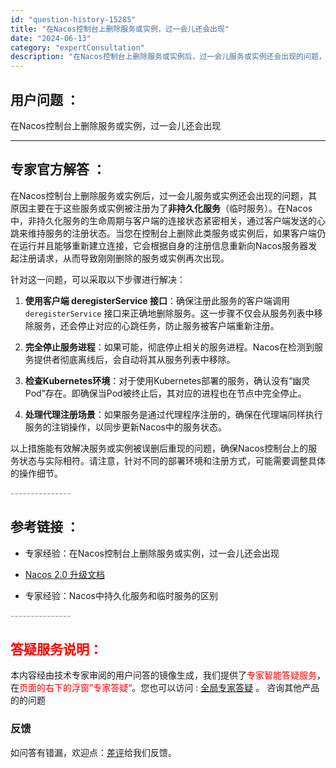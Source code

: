 ```yaml
---
id: "question-history-15285"
title: "在Nacos控制台上删除服务或实例，过一会儿还会出现"
date: "2024-06-13"
category: "expertConsultation"
description: "在Nacos控制台上删除服务或实例后，过一会儿服务或实例还会出现的问题，其原因主要在于这些服务或实例被注册为了**非持久化服务**（临时服务）。在Nacos中，非持久化服务的生命周期与客户端的连接状态紧密相关，通过客户端发送的心跳来维持服务的注册状态。当您在控制台上删除此类服务或实例后，如果客户端仍"
---
```


## 用户问题 ： 
 在Nacos控制台上删除服务或实例，过一会儿还会出现  

---------------
## 专家官方解答 ：

在Nacos控制台上删除服务或实例后，过一会儿服务或实例还会出现的问题，其原因主要在于这些服务或实例被注册为了**非持久化服务**（临时服务）。在Nacos中，非持久化服务的生命周期与客户端的连接状态紧密相关，通过客户端发送的心跳来维持服务的注册状态。当您在控制台上删除此类服务或实例后，如果客户端仍在运行并且能够重新建立连接，它会根据自身的注册信息重新向Nacos服务器发起注册请求，从而导致刚刚删除的服务或实例再次出现。

针对这一问题，可以采取以下步骤进行解决：

1. **使用客户端 deregisterService 接口**：确保注册此服务的客户端调用 `deregisterService` 接口来正确地删除服务。这一步骤不仅会从服务列表中移除服务，还会停止对应的心跳任务，防止服务被客户端重新注册。

2. **完全停止服务进程**：如果可能，彻底停止相关的服务进程。Nacos在检测到服务提供者彻底离线后，会自动将其从服务列表中移除。

3. **检查Kubernetes环境**：对于使用Kubernetes部署的服务，确认没有“幽灵Pod”存在。即确保当Pod被终止后，其对应的进程也在节点中完全停止。

4. **处理代理注册场景**：如果服务是通过代理程序注册的，确保在代理端同样执行服务的注销操作，以同步更新Nacos中的服务状态。

以上措施能有效解决服务或实例被误删后重现的问题，确保Nacos控制台上的服务状态与实际相符。请注意，针对不同的部署环境和注册方式，可能需要调整具体的操作细节。


<font color="#949494">---------------</font> 


## 参考链接 ：

* 专家经验：在Nacos控制台上删除服务或实例，过一会儿还会出现 
 
 * [Nacos 2.0 升级文档](https://nacos.io/docs/latest/upgrading/200-upgrading)
 
 * 专家经验：Nacos中持久化服务和临时服务的区别 


 <font color="#949494">---------------</font> 
 


## <font color="#FF0000">答疑服务说明：</font> 

本内容经由技术专家审阅的用户问答的镜像生成，我们提供了<font color="#FF0000">专家智能答疑服务</font>，在<font color="#FF0000">页面的右下的浮窗”专家答疑“</font>。您也可以访问 : [全局专家答疑](https://answer.opensource.alibaba.com/docs/intro) 。 咨询其他产品的的问题

### 反馈
如问答有错漏，欢迎点：[差评](https://ai.nacos.io/user/feedbackByEnhancerGradePOJOID?enhancerGradePOJOId=15305)给我们反馈。
